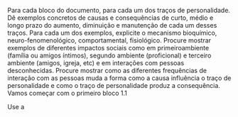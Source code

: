 Para cada bloco do documento, para cada um dos traços de personalidade. Dê exemplos concretos de causas e consequências de curto, médio e longo prazo do aumento, diminuição e manutenção de cada um desses traços. Para cada um dos exemplos, explicite o mecanismo bioquímico, neuro-fenomenológico, comportamental, fisiológico. Procure mostrar exemplos de diferentes impactos sociais como em primeiroambiente (família ou amigos íntimos), segundo ambiente (proficional) e terceiro ambiente (amigos, igreja, etc) e em interações com pessoas desconhecidas. Procure mostrar como as diferentes frequências de interação com as pessoas muda a forma como a causa influência o traço de personalidade e como o traço de personalidade produz a consequência. Vamos começar com o primeiro bloco 1.1

Use a 